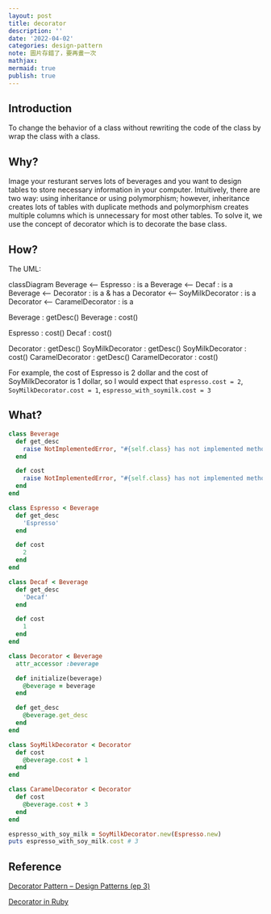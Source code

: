 ```yaml
---
layout: post
title: decorator
description: ''
date: '2022-04-02'
categories: design-pattern
note: 圖片存錯了，要再畫一次
mathjax:
mermaid: true
publish: true
---
```


## Introduction

To change the behavior of a class without rewriting the code of the class by wrap the class with a class.

<div id='concept' class='h-screen justify-center items-center'>
  <div id='concept toggle' class=''></div>
  <div id='concept canvas' class='border'></div>
</div>

<script>
  const imagePath = '/assets/img/decorator_concept.png'
  const conceptDiv = document.getElementById('concept');
  const conceptWidth = conceptDiv.offsetWidth;
  let eraseEnable = false;
  let img;
  let photoGraph;

  function setup() {
    setupImage ()
    setupButton ()
    setupCanvas ()
    setupGraphics ()
  }

  function draw() {
    image(img, 0, 0, conceptWidth, 400);
    image(graphic, 0, 0)
  }

  function mouseDragged() {
    if (!eraseEnable) {
      graphic.fill('black');
      graphic.noStroke();
      graphic.ellipse(mouseX, mouseY, 5, 5);
    } else {
      graphic.fill('white');
      graphic.noStroke();
      graphic.ellipse(mouseX, mouseY, 10, 10);
    }
  }

  function keyTyped() {
    if (key === 's') {
      saveCanvas('decorator_concept.png');
    }
  }

  function setupImage () {
    try {
      img = loadImage(imagePath);
    }
    catch {
      img = createImage(conceptWidth, 400)
    }
  }

  function setupButton () {
    toggleButton = createButton('erase');
    toggleButton.parent('concept toggle');
    toggleButton.addClass("border rounded px-4");
    toggleButton.mouseClicked(ButtonClicked)
  }

  function setupCanvas () {
    const concept = createCanvas(conceptWidth, 400);
    concept.parent('concept canvas');
  }

  function setupGraphics () {
    graphic = createGraphics(conceptWidth, 400);
  }

  function ButtonClicked () {
    toggleStyle()
    toggleErase()
  }

  function toggleErase() {
    if (eraseEnable) {
      noErase();
      eraseEnable = false;
    }
    else {
      erase();
      eraseEnable = true;
    }
  }

  function toggleStyle() {
    toggleButton.toggleClass("bg-indigo-100");
    toggleButton.toggleClass("border");
  }
</script>

## Why?

Image your resturant serves lots of beverages and you want to design tables to store necessary information in your computer. Intuitively, there are two way: using inheritance or using polymorphism; however, inheritance creates lots of tables with duplicate methods and polymorphism creates multiple columns which is unnecessary for most other tables. To solve it, we use the concept of decorator which is to decorate the base class.

## How?

The UML:

<div class="mermaid">
classDiagram
  Beverage <-- Espresso : is a
  Beverage <-- Decaf : is a
  Beverage <-- Decorator : is a & has a
  Decorator <-- SoyMilkDecorator : is a
  Decorator <-- CaramelDecorator : is a

  Beverage : getDesc()
  Beverage : cost()

  Espresso : cost()
  Decaf : cost()

  Decorator : getDesc()
  SoyMilkDecorator : getDesc()
  SoyMilkDecorator : cost()
  CaramelDecorator : getDesc()
  CaramelDecorator : cost()
</div>

For example, the cost of Espresso is 2 dollar and the cost of SoyMilkDecorator is 1 dollar, so I would expect that `espresso.cost = 2`, `SoyMilkDecorator.cost = 1`, `espresso_with_soymilk.cost = 3`

## What?

```ruby
class Beverage
  def get_desc
    raise NotImplementedError, "#{self.class} has not implemented method '#{__method__}'"
  end

  def cost
    raise NotImplementedError, "#{self.class} has not implemented method '#{__method__}'"
  end
end

class Espresso < Beverage
  def get_desc
    'Espresso'
  end

  def cost
    2
  end
end

class Decaf < Beverage
  def get_desc
    'Decaf'
  end

  def cost
    1
  end
end

class Decorator < Beverage
  attr_accessor :beverage

  def initialize(beverage)
    @beverage = beverage
  end

  def get_desc
    @beverage.get_desc
  end
end

class SoyMilkDecorator < Decorator
  def cost
    @beverage.cost + 1
  end
end

class CaramelDecorator < Decorator
  def cost
    @beverage.cost + 3
  end
end

espresso_with_soy_milk = SoyMilkDecorator.new(Espresso.new)
puts espresso_with_soy_milk.cost # 3
```

## Reference

[Decorator Pattern – Design Patterns (ep 3)](https://www.youtube.com/watch?v=GCraGHx6gso&list=PLrhzvIcii6GNjpARdnO4ueTUAVR9eMBpc&index=3)

[Decorator in Ruby](https://refactoring.guru/design-patterns/decorator/ruby/example)
